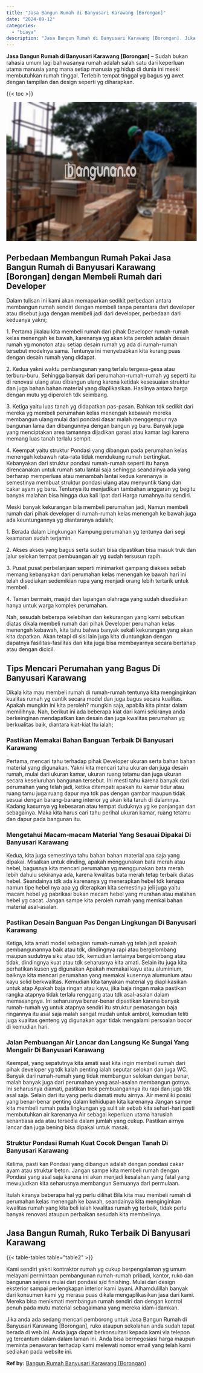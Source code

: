 ```yaml
---
title: "Jasa Bangun Rumah di Banyusari Karawang [Borongan]"
date: "2024-09-12"
categories: 
  - "biaya"
description: "Jasa Bangun Rumah di Banyusari Karawang [Borongan]. Jika anda ada sedang mencari pemborong untuk Jasa Bangun Rumah di Banyusari Karawang [Borongan], ruko a..."
---
```


**Jasa Bangun Rumah di Banyusari Karawang \[Borongan\]** – Sudah bukan rahasia umum lagi bahwasanya rumah adalah salah satu dari keperluan utama manusia yang mana setiap manusia yg hidup di dunia ini meski membutuhkan rumah tinggal. Terlebih tempat tinggal yg bagus yg awet dengan tampilan dan design seperti yg diharapkan.

{{< toc >}}

![Jasa Bangun Rumah di Banyusari Karawang [Borongan]](/images/borong-bangunan-12.png)

## Perbedaan Membangun Rumah Pakai Jasa Bangun Rumah di Banyusari Karawang \[Borongan\] dengan Membeli Rumah dari Developer

Dalam tulisan ini kami akan memaparkan sedikit perbedaan antara membangun rumah sendiri dengan membeli tanpa perantara dari developer atau disebut juga dengan membeli jadi dari developer, perbedaan dari keduanya yakni;

1\. Pertama jikalau kita membeli rumah dari pihak Developer rumah-rumah kelas menengah ke bawah, karenanya yg akan kita peroleh adalah desain rumah yg monoton atau setiap desain rumah yg ada di rumah-rumah tersebut modelnya sama. Tentunya ini menyebabkan kita kurang puas dengan desain rumah yang didapat.

2\. Kedua yakni waktu pembangunan yang terlalu tergesa-gesa atau terburu-buru. Sehingga banyak dari perumahan-rumah-rumah yg seperti itu di renovasi ulang atau dibangun ulang karena ketidak kesesuaian struktur dan juga bahan bahan material yang diaplikasikan. Hasilnya antara harga dengan mutu yg diperoleh tdk seimbang.

3\. Ketiga yaitu luas tanah yg didapatkan pas-pasan. Bahkan tdk sedikit dari mereka yg membeli perumahan kelas menengah kebawah mereka membangun ulang mulai dari pondasi dasar malah menggempur nya bangunan lama dan dibangunnya dengan bangun yg baru. Banyak juga yang menciptakan area tamannya dijadikan garasi atau kamar lagi karena memang luas tanah terlalu sempit.

4\. Keempat yaitu struktur Pondasi yang dibangun pada perumahan kelas menengah kebawah rata-rata tidak mendukung rumah bertingkat. Kebanyakan dari struktur pondasi rumah-rumah seperti itu hanya direncanakan untuk rumah satu lantai saja sehingga seandainya ada yang berharap memperluas atau menambah lantai kedua karenanya ia semestinya membuat struktur pondasi ulang atau menyuntik tiang dan cakar ayam yg baru. Tentunya itu menjadikan tambahan anggaran yg begitu banyak malahan bisa hingga dua kali lipat dari Harga rumahnya itu sendiri.

Meski banyak kekurangan bila membeli perumahan jadi, Namun membeli rumah dari pihak developer di rumah-rumah kelas menengah ke bawah juga ada keuntungannya yg diantaranya adalah;

1\. Berada dalam Lingkungan Kampung perumahan yg tentunya dari segi keamanan sudah terjamin.

2\. Akses akses yang bagus serta sudah bisa dipastikan bisa masuk truk dan jalur selokan tempat pembuangan air yg sudah tersusun rapih.

3\. Pusat pusat perbelanjaan seperti minimarket gampang diakses sebab memang kebanyakan dari perumahan kelas menengah ke bawah hari ini telah disediakan sedemikian rupa yang menjadi orang lebih tertarik untuk membeli.

4\. Taman bermain, masjid dan lapangan olahraga yang sudah disediakan hanya untuk warga komplek perumahan.

Nah, sesudah beberapa kelebihan dan kekurangan yang kami sebutkan diatas dikala membeli rumah dari pihak Developer perumahan kelas menengah kebawah, kita tahu bahwa banyak sekali kekurangan yang akan kita dapatkan. Akan tetapi di sisi lain juga kita diuntungkan dengan dapatnya fasilitas-fasilitas dan kita juga bisa membayarnya secara bertahap atau dengan dicicil.

## Tips Mencari Perumahan yang Bagus Di Banyusari Karawang

Dikala kita mau membeli rumah di rumah-rumah tentunya kita menginginkan kualitas rumah yg cantik secara model dan juga bagus secara kualitas. Apakah mungkin ini kita peroleh? mungkin saja, apabila kita pintar dalam memilihnya. Nah, berikut ini ada beberapa kiat dari kami sekiranya anda berkeinginan mendapatkan kan desain dan juga kwalitas perumahan yg berkualitas baik, diantara kiat-kiat Itu ialah;

### Pastikan Memakai Bahan Banguan Terbaik Di Banyusari Karawang

Pertama, mencari tahu terhadap pihak Developer ukuran serta bahan bahan material yang digunakan. Yakni kita mencari tahu ukuran dan juga desain rumah, mulai dari ukuran kamar, ukuran ruang tetamu dan juga ukuran secara keseluruhan bangunan tersebut. Ini mesti tahu karena banyak dari perumahan yang telah jadi, ketika ditempati apakah itu kamar tidur atau ruang tamu juga ruang dapur nya tdk pas dengan gambar maupun tidak sesuai dengan barang-barang interior yg akan kita taruh di dalamnya. Kadang kasurnya yg kebesaran atau tempat duduknya yg ke panjangan dan sebagainya. Maka kita harus cari tahu perihal ukuran kamar, ruang tetamu dan dapur pada bangunan itu.

### Mengetahui Macam-macam Material Yang Sesauai Dipakai Di Banyusari Karawang

Kedua, kita juga semestinya tahu bahan bahan material apa saja yang dipakai. Misalkan untuk dinding, apakah menggunakan bata merah atau hebel, bagusnya kita mencari perumahan yg menggunakan bata merah lebih dahulu sekiranya ada, karena kwalitas bata merah tetap terbaik diatas hebel. Seandainya tdk ada karenanya yg menerapkan hebel tdk kenapa namun tipe hebel nya apa yg diterapkan kita semestinya jeli juga yaitu macam hebel yg pabrikasi bukan macam hebel yang murahan atau malahan hebel yg cacat. Jangan sampe kita peroleh rumah yang memkai bahan material asal-asalan.

### Pastikan Desain Banguan Pas Dengan Lingkungan Di Banyusari Karawang

Ketiga, kita amati model sebagian rumah-rumah yg telah jadi apakah pembangunannya baik atau tdk, dindingnya rapi atau bergelombang maupun sudutnya siku atau tdk, kemudian lantainya bergelombang atau tidak, dindingnya kuat atau tdk seharusnya kita amati. Selain itu juga kita perhatikan kusen yg digunakan Apakah memakai kayu atau aluminium, baiknya kita mencari perumahan yang memakai kusennya alumunium atau kayu solid berkwalitas. Kemudian kita tanyakan material yg diaplikasikan untuk atap Apakah baja ringan atau kayu, jika baja ringan maka pastikan rangka atapnya tidak terlalu renggang atau tdk asal-asalan dalam memasangnya. Ini seharusnya benar-benar dipastikan karena banyak rumah-rumah yg untuk atapnya sendiri itu struktur pemasangan baja ringannya itu asal saja malah sangat mudah untuk ambrol, kemudian teliti juga kualitas genteng yg digunakan agar tidak mengalami persoalan bocor di kemudian hari.

### Jalan Pembuangan Air Lancar dan Langsung Ke Sungai Yang Mengalir Di Banyusari Karawang

Keempat, yang sepatutnya kita amati saat kita ingin membeli rumah dari pihak developer yg tdk kalah penting ialah seputar selokan dan juga WC. Banyak dari rumah-rumah yang tidak membangun selokan dengan benar, malah banyak juga dari perumahan yang asal-asalan membangun gotnya. Ini seharusnya diamati, pastikan trek pembuangannya itu rapi dan juga tdk asal saja. Selain dari itu yang perlu diamati mutu airnya. Air memiliki posisi yang benar-benar penting dalam kehidupan kita karenanya Jangan sampe kita membeli rumah pada lingkungan yg sulit air sebab kita sehari-hari pasti membutuhkan air karenanya Air sebagai keperluan utama haruslah senantiasa ada atau tersedia dalam jumlah yang cukup. Pastikan airnya lancar dan juga bening bisa dipakai untuk masak.

### Struktur Pondasi Rumah Kuat Cocok Dengan Tanah Di Banyusari Karawang

Kelima, pasti kan Pondasi yang dibangun adalah dengan pondasi cakar ayam atau struktur beton. Jangan sampe kita membeli rumah dengan Pondasi yang asal saja karena ini akan menjadi kesalahan yang fatal yang mewujudkan kita seharusnya membangun Semuanya dari permulaan.

Itulah kiranya beberapa hal yg perlu dilihat Bila kita mau membeli rumah di perumahan kelas menengah ke bawah, seandainya kita menginginkan kwalitas rumah yang kita beli ialah kwalitas rumah yg terbaik, tidak perlu banyak renovasi ataupun perbaikan sesudah kita membelinya.

## Jasa Bangun Rumah, Ruko Terbaik Di Banyusari Karawang

{{< table-tables table="table2" >}}

Kami sendiri yakni kontraktor rumah yg cukup berpengalaman yg umum melayani permintaan pembangunan rumah-rumah pribadi, kantor, ruko dan bangunan sejenis mulai dari pondasi s/d finishing. Mulai dari design eksterior sampai perlengkapan interior kami layani. Alhamdulillah banyak dari konsumen kami yg merasa puas dikala mengaplikasikan jasa dari kami. Mereka bisa menikmati membangun rumah sendiri dan dengan kontrol penuh pada mutu material sebagaimana yang mereka idam-idamkan.

Jika anda ada sedang mencari pemborong untuk Jasa Bangun Rumah di Banyusari Karawang \[Borongan\], ruko ataupun sekolahan anda sudah tepat berada di web ini. Anda juga dapat berkonsultasi kepada kami via telepon yg tercantum dalam dalam laman ini. Anda bisa bernegosiasi harga maupun meminta penawaran terhadap kami melewati nomor email yang telah kami sediakan pada website ini.

**Ref by:** [Bangun Rumah Banyusari Karawang [Borongan]](https://id.wikipedia.org/wiki/Bangun)
